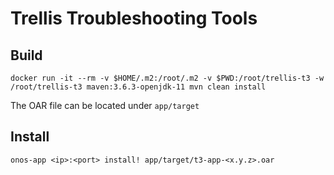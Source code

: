 # Trellis Troubleshooting Tools

## Build

```
docker run -it --rm -v $HOME/.m2:/root/.m2 -v $PWD:/root/trellis-t3 -w /root/trellis-t3 maven:3.6.3-openjdk-11 mvn clean install

```

The OAR file can be located under `app/target`

## Install

```
onos-app <ip>:<port> install! app/target/t3-app-<x.y.z>.oar
```
